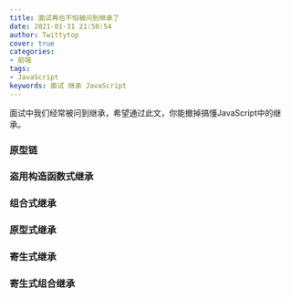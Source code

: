 ```yaml
---
title: 面试再也不怕被问到继承了
date: 2021-01-31 21:50:54
author: Twittytop
cover: true
categories:
- 前端
tags:
- JavaScript
keywords: 面试 继承 JavaScript
---
```


面试中我们经常被问到继承，希望通过此文，你能撤掉搞懂JavaScript中的继承。

### 原型链



### 盗用构造函数式继承



### 组合式继承



### 原型式继承



### 寄生式继承



### 寄生式组合继承






